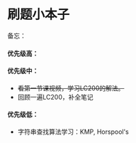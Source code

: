 # 刷题小本子

备忘：

#### 优先级高：

#### 优先级中：

* ~~看第一节课视频，学习LC200的解法。~~
* 回顾一遍LC200，补全笔记

#### 优先级低：

* 字符串查找算法学习：KMP, Horspool's